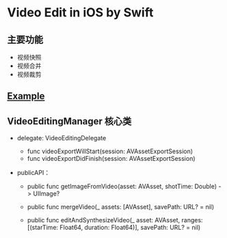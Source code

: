 Video Edit in iOS by Swift
==========================

主要功能
----
 * 视频快照
 * 视频合并
 * 视频裁剪

 
<a href="https://github.com/ripplek/VideoEditDemo/tree/master/VideoEditDemo_Swift/Example">Example</a>
----

VideoEditingManager 核心类
----
- delegate: VideoEditingDelegate
	* func videoExportWillStart(session: AVAssetExportSession)
	* func videoExportDidFinish(session: AVAssetExportSession)

- publicAPI：
	* public func getImageFromVideo(asset: AVAsset, shotTime: Double) -> UIImage?
	
	* public func mergeVideo(_ assets: [AVAsset], savePath: URL? = nil)
	
	* public func editAndSynthesizeVideo(_ asset: AVAsset, ranges: [(starTime: Float64, duration: Float64)], savePath: URL? = nil)
	
	
